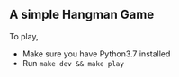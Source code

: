 ## A simple Hangman Game


To play,

* Make sure you have Python3.7 installed
* Run `make dev && make play`


